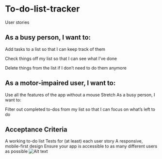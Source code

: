 # To-do-list-tracker

User stories 


## As a busy person, I want to:

Add tasks to a list so that I can keep track of them

Check things off my list so that I can see what I’ve done

Delete things from the list if I don’t need to do them anymore

## As a motor-impaired user, I want to:

Use all the features of the app without a mouse
Stretch 
As a busy person, I want to:

Filter out completed to-dos from my list so that I can focus on what’s left to do

## Acceptance Criteria 

A working to-do list
Tests for (at least) each user story
A responsive, mobile-first design
Ensure your app is accessible to as many different users as possible
![Alt text](/relative/C:\Users\Owner\OneDrive\Desktop/to/img.jpg?raw=true "Proud to have created a 100% Accessible app")

